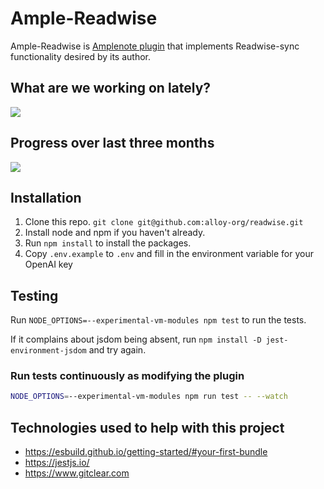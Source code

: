 # Ample-Readwise

Ample-Readwise is [Amplenote plugin](https://www.amplenote.com/help/developing_amplenote_plugins) that implements 
Readwise-sync functionality desired by its author. 

## What are we working on lately?
<a href='https://www.gitclear.com' target='_blank'><img src='https://www.gitclear.com/chart_glimpses/1382bfd0-241a-4c7d-b434-4d714e96c89e.png' /></a>


## Progress over last three months
<a href='https://www.gitclear.com' target='_blank'><img src='https://www.gitclear.com/chart_glimpses/af7efead-15cc-46be-bdbb-e2128b61943e.png' /></a>

## Installation

1. Clone this repo. `git clone git@github.com:alloy-org/readwise.git`
2. Install node and npm if you haven't already. 
3. Run `npm install` to install the packages.  
4. Copy `.env.example` to `.env` and fill in the environment variable for your OpenAI key

## Testing

Run `NODE_OPTIONS=--experimental-vm-modules npm test` to run the tests.

If it complains about jsdom being absent, run `npm install -D jest-environment-jsdom` and try again.

### Run tests continuously as modifying the plugin

```bash
NODE_OPTIONS=--experimental-vm-modules npm run test -- --watch
```

## Technologies used to help with this project

* https://esbuild.github.io/getting-started/#your-first-bundle
* https://jestjs.io/
* https://www.gitclear.com
